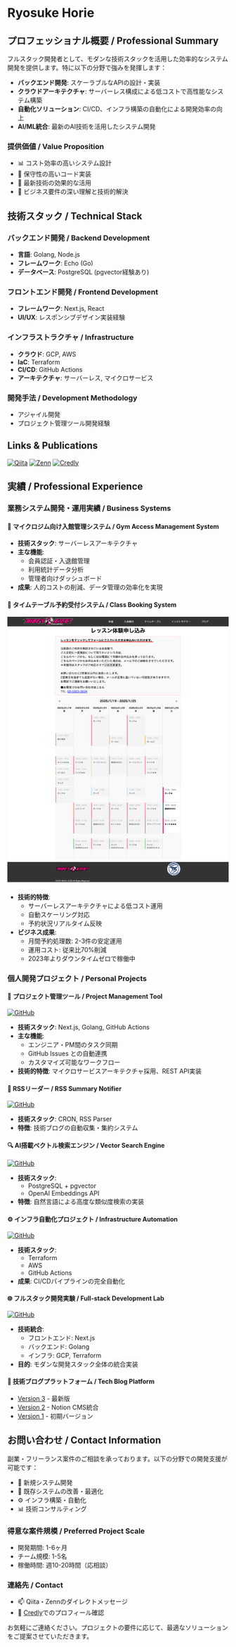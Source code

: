# Ryosuke Horie

## プロフェッショナル概要 / Professional Summary

フルスタック開発者として、モダンな技術スタックを活用した効率的なシステム開発を提供します。特に以下の分野で強みを発揮します：

- **バックエンド開発**: スケーラブルなAPIの設計・実装
- **クラウドアーキテクチャ**: サーバーレス構成による低コストで高性能なシステム構築
- **自動化ソリューション**: CI/CD、インフラ構築の自動化による開発効率の向上
- **AI/ML統合**: 最新のAI技術を活用したシステム開発

### 提供価値 / Value Proposition
- 📊 コスト効率の高いシステム設計
- 🔧 保守性の高いコード実装
- 🚀 最新技術の効果的な活用
- 💼 ビジネス要件の深い理解と技術的解決

## 技術スタック / Technical Stack

### バックエンド開発 / Backend Development
- **言語**: Golang, Node.js
- **フレームワーク**: Echo (Go)
- **データベース**: PostgreSQL (pgvector経験あり)

### フロントエンド開発 / Frontend Development
- **フレームワーク**: Next.js, React
- **UI/UX**: レスポンシブデザイン実装経験

### インフラストラクチャ / Infrastructure
- **クラウド**: GCP, AWS
- **IaC**: Terraform
- **CI/CD**: GitHub Actions
- **アーキテクチャ**: サーバーレス, マイクロサービス

### 開発手法 / Development Methodology
- アジャイル開発
- プロジェクト管理ツール開発経験

## Links & Publications

[![Qiita](https://img.shields.io/badge/Qiita-55C500?style=for-the-badge&logo=qiita&logoColor=white)](https://qiita.com/ryosuke-horie)
[![Zenn](https://img.shields.io/badge/Zenn-3EA8FF?style=for-the-badge&logo=zenn&logoColor=white)](https://zenn.dev/ryosuke_horie)
[![Credly](https://img.shields.io/badge/Credly-FF6B6B?style=for-the-badge&logo=credly&logoColor=white)](https://www.credly.com/users/ryosuke-horie.4573376d)

## 実績 / Professional Experience

### 業務システム開発・運用実績 / Business Systems

#### 🏢 マイクロジム向け入館管理システム / Gym Access Management System
- **技術スタック**: サーバーレスアーキテクチャ
- **主な機能**:
  - 会員認証・入退館管理
  - 利用統計データ分析
  - 管理者向けダッシュボード
- **成果**: 人的コストの削減、データ管理の効率化を実現

#### 📅 タイムテーブル予約受付システム / Class Booking System
![timetable](/picture/timetable.png)

- **技術的特徴**:
  - サーバーレスアーキテクチャによる低コスト運用
  - 自動スケーリング対応
  - 予約状況リアルタイム反映
- **ビジネス成果**:
  - 月間予約処理数: 2-3件の安定運用
  - 運用コスト: 従来比70%削減
  - 2023年よりダウンタイムゼロで稼働中

### 個人開発プロジェクト / Personal Projects

#### 🔄 プロジェクト管理ツール / Project Management Tool
[![GitHub](https://img.shields.io/badge/GitHub-ProjectSyncTool-blue?style=flat-square&logo=github)](https://github.com/ryosuke-horie/ProjectSyncTool)

- **技術スタック**: Next.js, Golang, GitHub Actions
- **主な機能**:
  - エンジニア・PM間のタスク同期
  - GitHub Issues との自動連携
  - カスタマイズ可能なワークフロー
- **技術的特徴**: マイクロサービスアーキテクチャ採用、REST API実装

#### 📰 RSSリーダー / RSS Summary Notifier
[![GitHub](https://img.shields.io/badge/GitHub-RSS_Notifier-blue?style=flat-square&logo=github)](https://github.com/ryosuke-horie/rss-summary-notifier)

- **技術スタック**: CRON, RSS Parser
- **特徴**: 技術ブログの自動収集・集約システム

#### 🔍 AI搭載ベクトル検索エンジン / Vector Search Engine
[![GitHub](https://img.shields.io/badge/GitHub-pgvector_sample-blue?style=flat-square&logo=github)](https://github.com/ryosuke-horie/pgvector-sample)

- **技術スタック**: 
  - PostgreSQL + pgvector
  - OpenAI Embeddings API
- **特徴**: 自然言語による高度な類似度検索の実装

#### ⚙️ インフラ自動化プロジェクト / Infrastructure Automation
[![GitHub](https://img.shields.io/badge/GitHub-AWS_Runner-blue?style=flat-square&logo=github)](https://github.com/ryosuke-horie/terraform-aws-github-runner-custom)

- **技術スタック**: 
  - Terraform
  - AWS
  - GitHub Actions
- **成果**: CI/CDパイプラインの完全自動化

#### 🌐 フルスタック開発実験 / Full-stack Development Lab
[![GitHub](https://img.shields.io/badge/GitHub-Todo_App-blue?style=flat-square&logo=github)](https://github.com/ryosuke-horie/next-go-gcp-terraform-lab)

- **技術統合**: 
  - フロントエンド: Next.js
  - バックエンド: Golang
  - インフラ: GCP, Terraform
- **目的**: モダンな開発スタック全体の統合実装

#### 📝 技術ブログプラットフォーム / Tech Blog Platform
- [Version 3](https://github.com/ryosuke-horie/tech-blog-v3) - 最新版
- [Version 2](https://github.com/ryosuke-horie/tech-blog-notion-cms) - Notion CMS統合
- [Version 1](https://github.com/ryosuke-horie/blog) - 初期バージョン

## お問い合わせ / Contact Information

副業・フリーランス案件のご相談を承っております。以下の分野での開発支援が可能です：

- 🔧 新規システム開発
- 🚀 既存システムの改善・最適化
- ⚙️ インフラ構築・自動化
- 📊 技術コンサルティング

### 得意な案件規模 / Preferred Project Scale
- 開発期間: 1-6ヶ月
- チーム規模: 1-5名
- 稼働時間: 週10-20時間（応相談）

### 連絡先 / Contact
- 📫 Qiita・Zennのダイレクトメッセージ
- 💼 [Credly](https://www.credly.com/users/ryosuke-horie.4573376d)でのプロフィール確認

お気軽にご連絡ください。プロジェクトの要件に応じて、最適なソリューションをご提案させていただきます。
